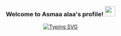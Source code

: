 
<h3 align="center" text-shadow: 10px 10px F7155C>
  Welcome to Asmaa alaa's profile!
  <img src="https://media.giphy.com/media/hvRJCLFzcasrR4ia7z/giphy.gif" width="28">
</h3>
<!--Typing SVG(https://readme-typing-svg.demolab.com?font=Fira+Code&pause=1000&color=F7155C&random=true&width=435&lines=Full-stack+developer+;always+learning+new+things+)(https://git.io/typing-svg)-->
<p align="center">
<a href="https://git.io/typing-svg"><img src="https://readme-typing-svg.demolab.com?font=Fira+Code&pause=1000&color=F7155C&center=true&width=440&height=45&lines=Full-stack+developer+;always+learning+new+things+" alt="Typing SVG" /></a>
</p>
